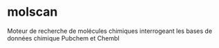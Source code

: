 # molscan
Moteur de recherche de molécules chimiques interrogeant les bases de données chimique Pubchem et Chembl 
